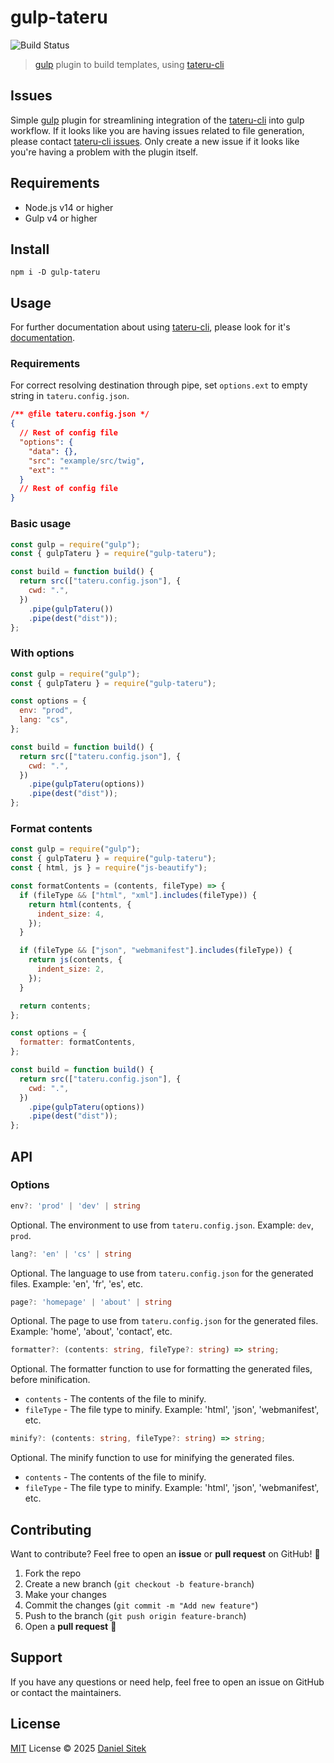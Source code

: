 # gulp-tateru

![Build Status](https://github.com/danielsitek/gulp-tateru/actions/workflows/dev.yml/badge.svg?branch=master)

> [gulp](http://gulpjs.com/) plugin to build templates, using [tateru-cli](https://github.com/danielsitek/tateru-cli)

## Issues

Simple [gulp](https://github.com/gulpjs/gulp) plugin for streamlining integration of the [tateru-cli](https://github.com/danielsitek/tateru-cli) into gulp workflow. If it looks like you are having issues related to file generation, please contact [tateru-cli issues](https://github.com/danielsitek/tateru-cli/issues). Only create a new issue if it looks like you're having a problem with the plugin itself.

## Requirements

- Node.js v14 or higher
- Gulp v4 or higher

## Install

```
npm i -D gulp-tateru
```

## Usage

For further documentation about using [tateru-cli](https://github.com/danielsitek/tateru-cli), please look for it's [documentation](https://github.com/danielsitek/tateru-cli/blob/master/README.md).

### Requirements

For correct resolving destination through pipe, set `options.ext` to empty string in `tateru.config.json`.

```json
/** @file tateru.config.json */
{
  // Rest of config file
  "options": {
    "data": {},
    "src": "example/src/twig",
    "ext": ""
  }
  // Rest of config file
}
```

### Basic usage

```javascript
const gulp = require("gulp");
const { gulpTateru } = require("gulp-tateru");

const build = function build() {
  return src(["tateru.config.json"], {
    cwd: ".",
  })
    .pipe(gulpTateru())
    .pipe(dest("dist"));
};
```

### With options

```javascript
const gulp = require("gulp");
const { gulpTateru } = require("gulp-tateru");

const options = {
  env: "prod",
  lang: "cs",
};

const build = function build() {
  return src(["tateru.config.json"], {
    cwd: ".",
  })
    .pipe(gulpTateru(options))
    .pipe(dest("dist"));
};
```

### Format contents

```javascript
const gulp = require("gulp");
const { gulpTateru } = require("gulp-tateru");
const { html, js } = require("js-beautify");

const formatContents = (contents, fileType) => {
  if (fileType && ["html", "xml"].includes(fileType)) {
    return html(contents, {
      indent_size: 4,
    });
  }

  if (fileType && ["json", "webmanifest"].includes(fileType)) {
    return js(contents, {
      indent_size: 2,
    });
  }

  return contents;
};

const options = {
  formatter: formatContents,
};

const build = function build() {
  return src(["tateru.config.json"], {
    cwd: ".",
  })
    .pipe(gulpTateru(options))
    .pipe(dest("dist"));
};
```

## API

### Options

```ts
env?: 'prod' | 'dev' | string
```

Optional. The environment to use from `tateru.config.json`. Example: `dev`, `prod`.

```ts
lang?: 'en' | 'cs' | string
```

Optional. The language to use from `tateru.config.json` for the generated files. Example: 'en', 'fr', 'es', etc.

```ts
page?: 'homepage' | 'about' | string
```

Optional. The page to use from `tateru.config.json` for the generated files. Example: 'home', 'about', 'contact', etc.

```ts
formatter?: (contents: string, fileType?: string) => string;
```

Optional. The formatter function to use for formatting the generated files, before minification.

- `contents` - The contents of the file to minify.
- `fileType` - The file type to minify. Example: 'html', 'json', 'webmanifest', etc.

```ts
minify?: (contents: string, fileType?: string) => string;
```

Optional. The minify function to use for minifying the generated files.

- `contents` - The contents of the file to minify.
- `fileType` - The file type to minify. Example: 'html', 'json', 'webmanifest', etc.

## Contributing

Want to contribute? Feel free to open an **issue** or **pull request** on GitHub! 🚀

1. Fork the repo
2. Create a new branch (`git checkout -b feature-branch`)
3. Make your changes
4. Commit the changes (`git commit -m "Add new feature"`)
5. Push to the branch (`git push origin feature-branch`)
6. Open a **pull request** 🚀

## Support

If you have any questions or need help, feel free to open an issue on GitHub or contact the maintainers.

## License

[MIT](./LICENSE) License © 2025 [Daniel Sitek](https://github.com/danielsitek)
